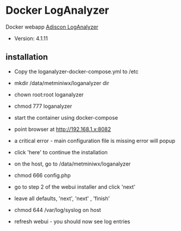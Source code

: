 # Docker LogAnalyzer
Docker webapp [Adiscon LogAnalyzer](https://loganalyzer.adiscon.com/)
* Version: 4.1.11

installation
------------
- Copy the loganalyzer-docker-compose.yml to /etc
- mkdir /data/metminiwx/loganalyzer dir
- chown root:root loganalyzer
- chmod 777 loganalyzer

- start the container using docker-compose
- point browser at http://192.168.1.x:8082
- a critical error - main configuration file is missing error will popup
- click 'here' to continue the installation
- on the host, go to /data/metminiwx/loganalyzer
- chmod 666 config.php
- go to step 2 of the webui installer and click 'next'
- leave all defaults, 'next', 'next' , 'finish'
- chmod 644 /var/log/syslog on host
- refresh webui - you should now see log entries

